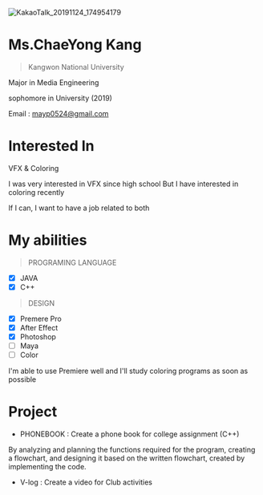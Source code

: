 ![KakaoTalk_20191124_174954179](https://user-images.githubusercontent.com/58070312/69492234-20455080-0ee3-11ea-9b7b-f71ba5981a32.jpg)



# Ms.ChaeYong Kang

> Kangwon National University

 Major in Media Engineering 
 
sophomore in University (2019) <br>

Email : mayp0524@gmail.com 

# Interested In

 VFX & Coloring 
 
 I was very interested in VFX since high school
 But I have interested in coloring recently
 
 If I can, I want to have a job related to both
 
 
# My abilities

> PROGRAMING LANGUAGE <br>
- [x] JAVA
- [x] C++

> DESIGN <br>
- [x] Premere Pro
- [x] After Effect
- [x] Photoshop
- [ ] Maya
- [ ] Color

I'm able to use Premiere well and I'll study coloring programs as soon as possible


# Project
- PHONEBOOK : Create a phone book for college assignment (C++)

By analyzing and planning the functions required for the program, creating a flowchart, and designing it based on the written flowchart,  created by implementing the code.


- V-log : Create a video for Club activities 









